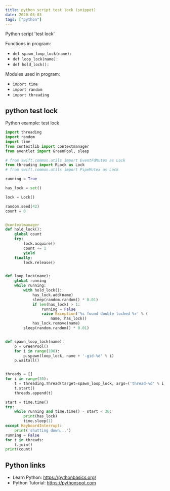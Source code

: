 ```yaml
---
title: python script test lock (snippet)
date: 2020-03-03
tags: ["python"]
---
```

Python script 'test lock'

Functions in program: 
* `def spawn_loop_lock(name):`
* `def loop_lock(name):`
* `def hold_lock():`

Modules used in program: 
* `import time`
* `import random`
* `import threading`

## python test lock

Python example: test lock

```python
import threading
import random
import time
from contextlib import contextmanager
from eventlet import GreenPool, sleep

# from swift.common.utils import EventFdMutex as Lock
from threading import RLock as Lock
# from swift.common.utils import PipeMutex as Lock

running = True

has_lock = set()

lock = Lock()

random.seed(42)
count = 0


@contextmanager
def hold_lock():
    global count
    try:
        lock.acquire()
        count += 1
        yield
    finally:
        lock.release()


def loop_lock(name):
    global running
    while running:
        with hold_lock():
            has_lock.add(name)
            sleep(random.random() * 0.01)
            if len(has_lock) > 1:
                running = False
                raise Exception('%s found double locked %r' % (
                    name, has_lock))
            has_lock.remove(name)
        sleep(random.random() * 0.01)


def spawn_loop_lock(name):
    p = GreenPool()
    for i in range(100):
        p.spawn(loop_lock, name + '-gid-%d' % i)
    p.waitall()


threads = []
for i in range(30):
    t = threading.Thread(target=spawn_loop_lock, args=('thread-%d' % i,))
    t.start()
    threads.append(t)

start = time.time()
try:
    while running and time.time() - start < 30:
        print(has_lock)
        time.sleep(1)
except KeyboardInterrupt:
    print('shutting down...')
running = False
for t in threads:
    t.join()
print(count)


```

## Python links

- Learn Python: https://pythonbasics.org/
- Python Tutorial: https://pythonspot.com
